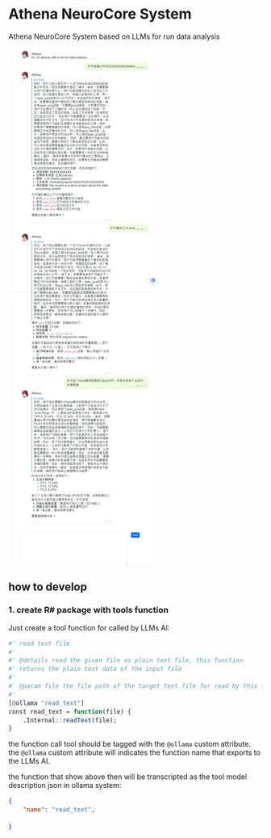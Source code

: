# Athena NeuroCore System

Athena NeuroCore System based on LLMs for run data analysis

![](docs/Screenshot_19-5-2025_232939_localhost.jpeg)

## how to develop

### 1. create R# package with tools function

Just create a tool function for called by LLMs AI:

```r
#' read text file
#' 
#' @details read the given file as plain text file, this function 
#' returns the plain text data of the input file
#' 
#' @param file the file path of the target text file for read by this function
#' 
[@ollama "read_text"]
const read_text = function(file) {
    .Internal::readText(file);
}
```

the function call tool should be tagged with the ``@ollama`` custom attribute. the ``@ollama`` custom attribute will indicates the function name that exports to the LLMs AI.

the function that show above then will be transcripted as the tool model description json in ollama system:

```json
{
    "name": "read_text",
    
}
```

